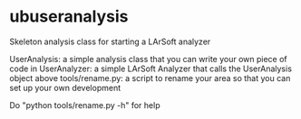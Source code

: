 # ubuseranalysis
Skeleton analysis class for starting a LArSoft analyzer

UserAnalysis: a simple analysis class that you can write your own piece of code in
UserAnalyzer: a simple LArSoft Analyzer that calls the UserAnalysis object above
tools/rename.py: a script to rename your area so that you can set up your own development

Do "python tools/rename.py -h" for help
